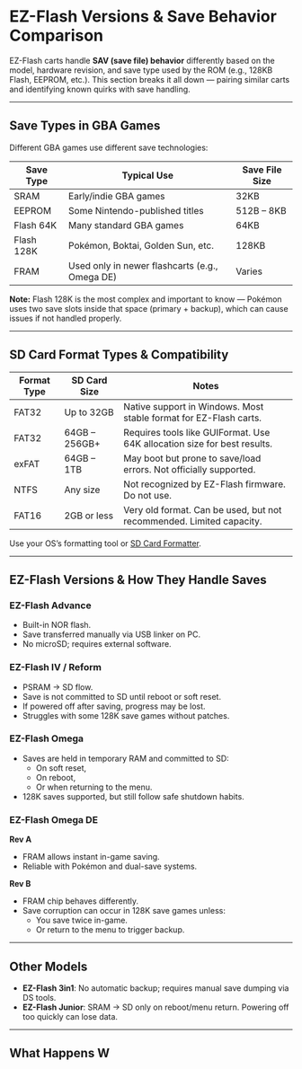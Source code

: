 # EZ-Flash Versions & Save Behavior Comparison

EZ-Flash carts handle **SAV (save file) behavior** differently based on the model, hardware revision, and save type used by the ROM (e.g., 128KB Flash, EEPROM, etc.). This section breaks it all down — pairing similar carts and identifying known quirks with save handling.

---

## Save Types in GBA Games

Different GBA games use different save technologies:

| Save Type   | Typical Use                          | Save File Size |
|-------------|--------------------------------------|----------------|
| SRAM        | Early/indie GBA games                | 32KB           |
| EEPROM      | Some Nintendo-published titles       | 512B – 8KB     |
| Flash 64K   | Many standard GBA games              | 64KB           |
| Flash 128K  | Pokémon, Boktai, Golden Sun, etc.    | 128KB          |
| FRAM        | Used only in newer flashcarts (e.g., Omega DE) | Varies |

**Note:** Flash 128K is the most complex and important to know — Pokémon uses two save slots inside that space (primary + backup), which can cause issues if not handled properly.

---

## SD Card Format Types & Compatibility

| Format Type | SD Card Size        | Notes                                                                 |
|-------------|---------------------|-----------------------------------------------------------------------|
| FAT32       | Up to 32GB          | Native support in Windows. Most stable format for EZ-Flash carts.     |
| FAT32       | 64GB – 256GB+       | Requires tools like GUIFormat. Use 64K allocation size for best results. |
| exFAT       | 64GB – 1TB          | May boot but prone to save/load errors. Not officially supported.     |
| NTFS        | Any size            | Not recognized by EZ-Flash firmware. Do not use.                      |
| FAT16       | 2GB or less         | Very old format. Can be used, but not recommended. Limited capacity.  |

Use your OS’s formatting tool or [SD Card Formatter](https://www.sdcard.org/downloads/formatter/).

---

## EZ-Flash Versions & How They Handle Saves

### EZ-Flash Advance
- Built-in NOR flash.
- Save transferred manually via USB linker on PC.
- No microSD; requires external software.

### EZ-Flash IV / Reform
- PSRAM → SD flow.
- Save is not committed to SD until reboot or soft reset.
- If powered off after saving, progress may be lost.
- Struggles with some 128K save games without patches.

### EZ-Flash Omega
- Saves are held in temporary RAM and committed to SD:
  - On soft reset,
  - On reboot,
  - Or when returning to the menu.
- 128K saves supported, but still follow safe shutdown habits.

### EZ-Flash Omega DE

**Rev A**
- FRAM allows instant in-game saving.
- Reliable with Pokémon and dual-save systems.

**Rev B**
- FRAM chip behaves differently.
- Save corruption can occur in 128K save games unless:
  - You save twice in-game.
  - Or return to the menu to trigger backup.

---

## Other Models

- **EZ-Flash 3in1**: No automatic backup; requires manual save dumping via DS tools.
- **EZ-Flash Junior**: SRAM → SD only on reboot/menu return. Powering off too quickly can lose data.

---

## What Happens W

